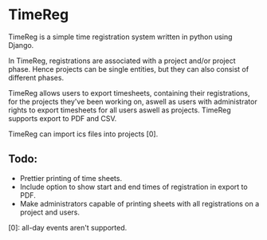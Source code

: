 TimeReg
=======
TimeReg is a simple time registration system written in python using Django.

In TimeReg, registrations are associated with a project and/or project phase.
Hence projects can be single entities, but they can also consist of different
phases.

TimeReg allows users to export timesheets, containing their registrations, for
the projects they've been working on, aswell as users with administrator rights
to export timesheets for all users aswell as projects. TimeReg supports export
to PDF and CSV.


TimeReg can import ics files into projects [0].


Todo:
-----
* Prettier printing of time sheets.
* Include option to show start and end times of registration in export to PDF.
* Make administrators capable of printing sheets with all registrations on a project and users.

[0]: all-day events aren't supported.
